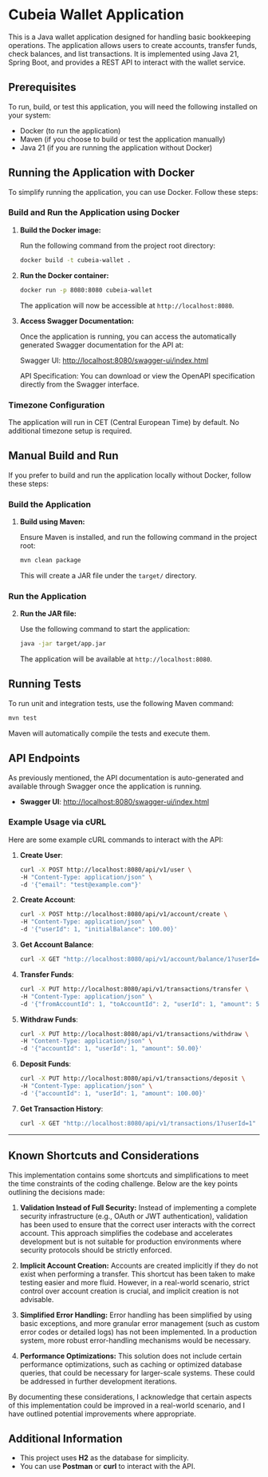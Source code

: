# Cubeia Wallet Application

This is a Java wallet application designed for handling basic bookkeeping operations. The application allows users to create accounts, transfer funds, check balances, and list transactions. It is implemented using Java 21, Spring Boot, and provides a REST API to interact with the wallet service.

## Prerequisites

To run, build, or test this application, you will need the following installed on your system:

- Docker (to run the application)
- Maven (if you choose to build or test the application manually)
- Java 21 (if you are running the application without Docker)

## Running the Application with Docker

To simplify running the application, you can use Docker. Follow these steps:

### Build and Run the Application using Docker

1. **Build the Docker image:**

   Run the following command from the project root directory:

   ```bash
   docker build -t cubeia-wallet .
   ```

2. **Run the Docker container:**

   ```bash
   docker run -p 8080:8080 cubeia-wallet
   ```

   The application will now be accessible at `http://localhost:8080`.

3. **Access Swagger Documentation:**

   Once the application is running, you can access the automatically generated Swagger documentation for the API at:

   Swagger UI: [http://localhost:8080/swagger-ui/index.html](http://localhost:8080/swagger-ui/index.html)

   API Specification: You can download or view the OpenAPI specification directly from the Swagger interface.

### Timezone Configuration

The application will run in CET (Central European Time) by default. No additional timezone setup is required.

## Manual Build and Run

If you prefer to build and run the application locally without Docker, follow these steps:

### Build the Application

1. **Build using Maven:**

   Ensure Maven is installed, and run the following command in the project root:

   ```bash
   mvn clean package
   ```

   This will create a JAR file under the `target/` directory.

### Run the Application

2. **Run the JAR file:**

   Use the following command to start the application:

   ```bash
   java -jar target/app.jar
   ```

   The application will be available at `http://localhost:8080`.

## Running Tests

To run unit and integration tests, use the following Maven command:

```bash
mvn test
```

Maven will automatically compile the tests and execute them.

## API Endpoints

As previously mentioned, the API documentation is auto-generated and available through Swagger once the application is running.

- **Swagger UI**: [http://localhost:8080/swagger-ui/index.html](http://localhost:8080/swagger-ui/index.html)

### Example Usage via cURL

Here are some example cURL commands to interact with the API:

1. **Create User**:
   ```bash
   curl -X POST http://localhost:8080/api/v1/user \
   -H "Content-Type: application/json" \
   -d '{"email": "test@example.com"}'
   ```

2. **Create Account**:
   ```bash
   curl -X POST http://localhost:8080/api/v1/account/create \
   -H "Content-Type: application/json" \
   -d '{"userId": 1, "initialBalance": 100.00}'
   ```

3. **Get Account Balance**:
   ```bash
   curl -X GET "http://localhost:8080/api/v1/account/balance/1?userId=1"
   ```

4. **Transfer Funds**:
   ```bash
   curl -X PUT http://localhost:8080/api/v1/transactions/transfer \
   -H "Content-Type: application/json" \
   -d '{"fromAccountId": 1, "toAccountId": 2, "userId": 1, "amount": 50.00}'
   ```

5. **Withdraw Funds**:
   ```bash
   curl -X PUT http://localhost:8080/api/v1/transactions/withdraw \
   -H "Content-Type: application/json" \
   -d '{"accountId": 1, "userId": 1, "amount": 50.00}'
   ```

6. **Deposit Funds**:
   ```bash
   curl -X PUT http://localhost:8080/api/v1/transactions/deposit \
   -H "Content-Type: application/json" \
   -d '{"accountId": 1, "userId": 1, "amount": 100.00}'
   ```

7. **Get Transaction History**:
   ```bash
   curl -X GET "http://localhost:8080/api/v1/transactions/1?userId=1"
   ```

---

## Known Shortcuts and Considerations

This implementation contains some shortcuts and simplifications to meet the time constraints of the coding challenge. Below are the key points outlining the decisions made:

1. **Validation Instead of Full Security:**
   Instead of implementing a complete security infrastructure (e.g., OAuth or JWT authentication), validation has been used to ensure that the correct user interacts with the correct account. This approach simplifies the codebase and accelerates development but is not suitable for production environments where security protocols should be strictly enforced.

2. **Implicit Account Creation:**
   Accounts are created implicitly if they do not exist when performing a transfer. This shortcut has been taken to make testing easier and more fluid. However, in a real-world scenario, strict control over account creation is crucial, and implicit creation is not advisable.

3. **Simplified Error Handling:**
   Error handling has been simplified by using basic exceptions, and more granular error management (such as custom error codes or detailed logs) has not been implemented. In a production system, more robust error-handling mechanisms would be necessary.

4. **Performance Optimizations:**
   This solution does not include certain performance optimizations, such as caching or optimized database queries, that could be necessary for larger-scale systems. These could be addressed in further development iterations.

By documenting these considerations, I acknowledge that certain aspects of this implementation could be improved in a real-world scenario, and I have outlined potential improvements where appropriate.

## Additional Information

- This project uses **H2** as the database for simplicity.
- You can use **Postman** or **curl** to interact with the API.